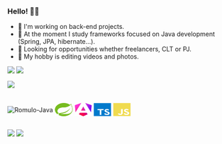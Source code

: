 ### Hello! 👋👋

- 🔭 I'm working on back-end projects.
- 🌱 At the moment I study frameworks focused on Java development (Spring, JPA, hibernate...).
- 💼 Looking for opportunities whether freelancers, CLT or PJ.
- 🎨 My hobby is editing videos and photos.


<div class="flex flex-wrap">
  <span></span><img width = "54%" src="https://github-readme-streak-stats.herokuapp.com/?user=Romulomdr&theme=vue-dark&hide_border=false">
  <img width = "35.5%" src="https://github-readme-stats.vercel.app/api/top-langs/?username=Romulomdr&theme=vue-dark&hide_border=false&include_all_commits=false&count_private=false&layout=compact">
</div> 

[![](https://visitcount.itsvg.in/api?id=Romulomdr&icon=5&color=0)](https://visitcount.itsvg.in)

<div style="display: inline_block"><br>
  
  <img align="center" alt="Romulo-Java" height="30" width="40" src="https://www.svgrepo.com/show/184143/java.svg">
  <img align="center" alt="Romulo-Spring" height="30" width="40" src="https://github.com/devicons/devicon/blob/master/icons/spring/spring-original.svg">
  <img align="center" alt="Romulo-Angular" height="30" width="40" src="https://github.com/devicons/devicon/blob/master/icons/angular/angular-original.svg">
  <img align="center" alt="Romulo-Angular" height="30" width="40" src="https://github.com/devicons/devicon/blob/master/icons/typescript/typescript-plain.svg">
  <img align="center" alt="Romulo-Js" height="30" width="40" src="https://raw.githubusercontent.com/devicons/devicon/master/icons/javascript/javascript-plain.svg">
 
</div>

 ##
 
<div> 
 <a href = "mailto:romulomatheus31@gmail.com"><img src="https://img.shields.io/badge/-Gmail-%23333?style=for-the-badge&logo=gmail&logoColor=white" target="_blank"></a>
 <a href="https://www.linkedin.com/in/romulo-dantas-4646ab192/" target="_blank"><img src="https://img.shields.io/badge/-LinkedIn-%230077B5?style=for-the-badge&logo=linkedin&logoColor=white" target="_blank"></a> 
</div>
